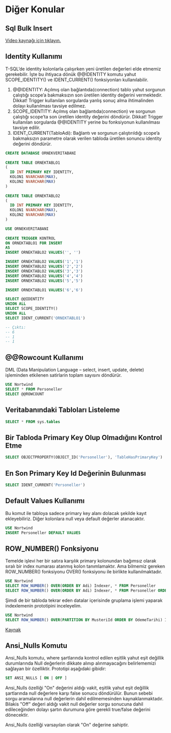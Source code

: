# Diğer Konular

## Sql Bulk Insert
<a href="https://www.youtube.com/watch?v=7nIppLEf5bQ&list=PLQVXoXFVVtp2RjHt5teaBOLUcKbq2Ilbo&index=39"> Video kaynağı için tıklayın. </a>

## Identity Kullanımı

T-SQL’de identity kolonlarla çalışırken yeni üretilen değerleri elde etmemiz gerekebilir. İşte bu ihtiyaca dönük @@IDENTITY komutu yahut SCOPE_IDENTITY() ve IDENT_CURRENT() fonksiyonları kullanılabilir.
1. @@IDENTITY: Açılmış olan bağlantıda(connection) tablo yahut sorgunun çalıştığı scope’a bakmaksızın son üretilen identity değerini vermektedir. Dikkat! Trigger kullanılan sorgularda yanlış sonuç alma ihtimalinden dolayı kullanılması tavsiye edilmez.
2. SCOPE_IDENTITY: Açılmış olan bağlantıda(connection) ve sorgunun çalıştığı scope’ta son üretilen identity değerini döndürür. Dikkat! Trigger kullanılan sorgularda @@IDENTITY yerine bu fonksiyonun kullanılması tavsiye edilir.
3. IDENT_CURRENT(TabloAdi): Bağlantı ve sorgunun çalıştırıldığı scope’a bakmaksızın parametre olarak verilen tabloda üretilen sonuncu identity değerini döndürür.

```sql
CREATE DATABASE ORNEKVERITABANI
 
CREATE TABLE ORNEKTABLO1
(
  ID INT PRIMARY KEY IDENTITY,
  KOLON1 NVARCHAR(MAX),
  KOLON2 NVARCHAR(MAX)
)
 
CREATE TABLE ORNEKTABLO2
(
  ID INT PRIMARY KEY IDENTITY,
  KOLON1 NVARCHAR(MAX),
  KOLON2 NVARCHAR(MAX)
)

USE ORNEKVERITABANI
 
CREATE TRIGGER KONTROL
ON ORNEKTABLO1 FOR INSERT
AS
INSERT ORNEKTABLO2 VALUES('', '')

INSERT ORNEKTABLO2 VALUES('1','1')
INSERT ORNEKTABLO2 VALUES('2','2')
INSERT ORNEKTABLO2 VALUES('3','3')
INSERT ORNEKTABLO2 VALUES('4','4')
INSERT ORNEKTABLO2 VALUES('5','5')

INSERT ORNEKTABLO1 VALUES('6','6')

SELECT @@IDENTITY 
UNION ALL
SELECT SCOPE_IDENTITY()
UNION ALL
SELECT IDENT_CURRENT('ORNEKTABLO1')

-- Çıktı:
-- 6
-- 1
-- 1
```

## @@Rowcount Kullanımı

DML (Data Manipulation Language – select, insert, update, delete) işleminden etkilenen satirlarin toplam sayısını döndürür.

```sql
USE Nortwind
SELECT * FROM Personeller
SELECT @@ROWCOUNT
```

## Veritabanındaki Tabloları Listeleme

```sql
SELECT * FROM sys.tables
```

## Bir Tabloda Primary Key Olup Olmadığını Kontrol Etme

```sql
SELECT OBJECTPROPERTY(OBJECT_ID('Personeller'), 'TableHasPrimaryKey')
```

## En Son Primary Key Id Değerinin Bulunması

```sql
SELECT IDENT_CURRENT('Personeller')
```

## Default Values Kullanımı

Bu komut ile tabloya sadece primary key alanı dolacak şekilde kayıt ekleyebiliriz. Diğer kolonlara null veya default değerler atanacaktır.

```sql
USE Nortwind
INSERT Personeller DEFAULT VALUES
```

## ROW_NUMBER() Fonksiyonu

Temelde işlevi her bir satıra karşılık primary kolonundan bağımsız olarak sıralı bir index numarası atanmış kolon tanımlamaktır. Ama bilmemiz gereken ROW_NUMBER() fonksiyonu OVER() fonksiyonu ile birlikte kullanılmaktadır.

```sql
USE Nortwind
SELECT ROW_NUMBER() OVER(ORDER BY Adi) Indexer, * FROM Personeller
SELECT ROW_NUMBER() OVER(ORDER BY Adi) Indexer, * FROM Personeller ORDER BY PersonelId -- Bu örnekte verilen Indexer değerlerinin değişmediğini göreceksin.
```

Şimdi de bir tabloda tekrar eden datalar içerisinde gruplama işlemi yaparak indexlemenin prototipini inceleyelim.

```sql
USE Nortwind
SELECT ROW_NUMBER() OVER(PARTITION BY MusteriId ORDER BY OdemeTarihi) Indexer, * FROM Satislar
```

<a href="https://www.gencayyildiz.com/blog/transact-sql-row_number-fonksiyonu/"> Kaynak </a>

## Ansi_Nulls Komutu

Ansi_Nulls komutu, where şartlarında kontrol edilen eşitlik yahut eşit değillik durumlarında Null değerlerin dikkate alınıp alınmayacağını belirlememizi sağlayan bir özelliktir. Prototipi aşağıdaki gibidir:

```sql
SET ANSI_NULLS [ ON | OFF ]
```

Ansi_Nulls özelliği "On" değerini aldığı vakit, eşitlik yahut eşit değillik şartlarında null değerlere karşı false sonucu döndürülür. Bunun sebebi sorgu aramalarına null değerlerin dahil edilmemesinden kaynaklanmaktadır. Bilakis "Off" değeri aldığı vakit null değerler sorgu sonucuna dahil edileceğinden dolayı şartın durumuna göre gerekli true/false değerini dönecektir.

Ansi_Nulls özelliği varsayılan olarak "On" değerine sahiptir.

